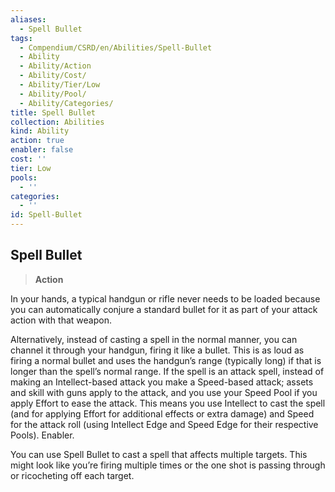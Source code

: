 ```yaml
---
aliases:
  - Spell Bullet
tags:
  - Compendium/CSRD/en/Abilities/Spell-Bullet
  - Ability
  - Ability/Action
  - Ability/Cost/
  - Ability/Tier/Low
  - Ability/Pool/
  - Ability/Categories/
title: Spell Bullet
collection: Abilities
kind: Ability
action: true
enabler: false
cost: ''
tier: Low
pools:
  - ''
categories:
  - ''
id: Spell-Bullet
---
```

## Spell Bullet    
>**Action**    
    
In your hands, a typical handgun or rifle never needs to be loaded because you can automatically conjure a standard bullet for it as part of your attack action with that weapon.  
  
Alternatively, instead of casting a spell in the normal manner, you can channel it through your handgun, firing it like a bullet. This is as loud as firing a normal bullet and uses the handgun’s range (typically long) if that is longer than the spell’s normal range. If the spell is an attack spell, instead of making an Intellect-based attack you make a Speed-based attack; assets and skill with guns apply to the attack, and you use your Speed Pool if you apply Effort to ease the attack. This means you use Intellect to cast the spell (and for applying Effort for additional effects or extra damage) and Speed for the attack roll (using Intellect Edge and Speed Edge for their respective Pools). Enabler.  
You can use Spell Bullet to cast a spell that affects multiple targets. This might look like you’re firing multiple times or the one shot is passing through or ricocheting off each target.  
